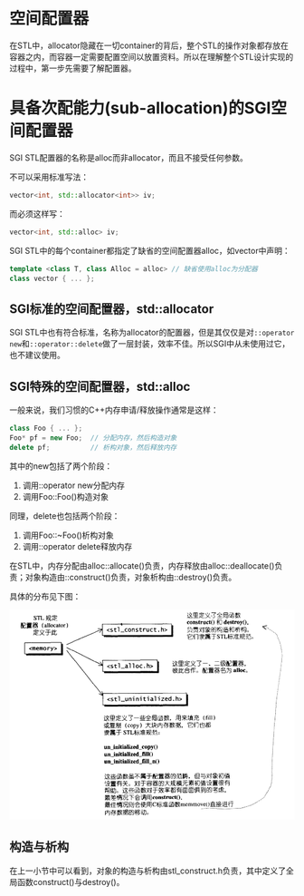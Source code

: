 # 空间配置器

在STL中，allocator隐藏在一切container的背后，整个STL的操作对象都存放在容器之内，而容器一定需要配置空间以放置资料。所以在理解整个STL设计实现的过程中，第一步先需要了解配置器。



# 具备次配能力(sub-allocation)的SGI空间配置器

SGI STL配置器的名称是alloc而非allocator，而且不接受任何参数。

不可以采用标准写法：

```c++
vector<int, std::allocator<int>> iv;
```

而必须这样写：

```c++
vector<int, std::alloc> iv;
```

SGI STL中的每个container都指定了缺省的空间配置器alloc，如vector中声明：

```c++
template <class T, class Alloc = alloc> // 缺省使用alloc为分配器
class vector { ... };
```



## SGI标准的空间配置器，std::allocator

SGI STL中也有符合标准，名称为allocator的配置器，但是其仅仅是对`::operator new`和`::operator::delete`做了一层封装，效率不佳。所以SGI中从未使用过它，也不建议使用。

## SGI特殊的空间配置器，std::alloc

一般来说，我们习惯的C++内存申请/释放操作通常是这样：

```c++
class Foo { ... };
Foo* pf = new Foo;	// 分配内存，然后构造对象
delete pf;			// 析构对象，然后释放内存
```

其中的new包括了两个阶段：

1. 调用::operator new分配内存
2. 调用Foo::Foo()构造对象

同理，delete也包括两个阶段：

1. 调用Foo::~Foo()析构对象
2. 调用::operator delete释放内存

在STL中，内存分配由alloc::allocate()负责，内存释放由alloc::deallocate()负责；对象构造由::construct()负责，对象析构由::destroy()负责。

具体的分布见下图：

![alloc](./pics/alloc.png)



## 构造与析构

在上一小节中可以看到，对象的构造与析构由stl_construct.h负责，其中定义了全局函数construct()与destroy()。


